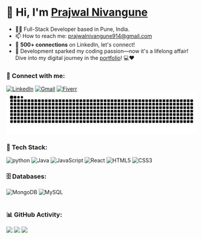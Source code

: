 <h1 align="left">👋 Hi, I'm <a href="https://www.linkedin.com/in/prajwal-nivangune/" target="_blank"> Prajwal Nivangune </a></h1>


- 👨‍💻 Full-Stack Developer based in Pune, India.
- 📫 How to reach me: [prajwalnivangune914@gmail.com](prajwalnivangune914@gmail.com)
- 🔗 **500+ connections** on LinkedIn, let's connect!
- 🚀 Development sparked my coding passion—now it's a lifelong affair! Dive into my digital journey in the [portfolio](https://prajwal2431.github.io/portfolio_prajwal/)! 💻❤️

<h3 align="left">📲 Connect with me:</h3>
<div align="left">
  <a href="https://www.linkedin.com/in/prajwal-nivangune/"><img alt="LinkedIn" src="https://img.shields.io/badge/linkedin-%230077B5.svg?style=for-the-badge&logo=linkedin&logoColor=white"/></a>
  <a href="mailto:prajwalnivangune914@gmail.com"><img alt="Gmail" src="https://img.shields.io/badge/Gmail-D14836?style=for-the-badge&logo=gmail&logoColor=white"/></a>
  <a href="https://www.fiverr.com/s/qDPj7lg" target="_blank"><img alt="Fiverr" src="https://img.shields.io/badge/Fiverr-%2300B22D.svg?style=for-the-badge&logo=fiverr&logoColor=white"/></a>
</div>

<img src="https://raw.githubusercontent.com/prajwal2431/prajwal2431/output/snake.svg" alt="Snake animation" />



<h3 align="left">🚀 Tech Stack:</h3>
<div align="left">
<img alt="python" src="https://img.shields.io/badge/python-%23777BB.svg?style=for-the-badge&logo=python&logoColor=white"/>
<img alt="Java" src="https://img.shields.io/badge/Java-38B2AC?style=for-the-badge&logo=java&logoColor=white"/>
<img alt="JavaScript" src="https://img.shields.io/badge/javascript-%23323330.svg?style=for-the-badge&logo=javascript&logoColor=%23F7DF1E"/>
<img alt="React" src="https://img.shields.io/badge/react-%2320232a.svg?style=for-the-badge&logo=react&logoColor=%2361DAFB"/>
<img alt="HTML5" src="https://img.shields.io/badge/html5-%23E34F26.svg?style=for-the-badge&logo=html5&logoColor=white"/>
<img alt="CSS3" src="https://img.shields.io/badge/css3-%231572B6.svg?style=for-the-badge&logo=css3&logoColor=white"/> 
</div>


<h3 align="left">🗄️ Databases:</h3>
<div align="left">
  <img alt="MongoDB" src ="https://img.shields.io/badge/MongoDB-4EA94B?style=for-the-badge&logo=mongodb&logoColor=white"/>
  <img alt="MySQL" src="https://img.shields.io/badge/mysql-%2300f.svg?style=for-the-badge&logo=mysql&logoColor=white"/>
</div><br/>

<h3 align="left">📊 GitHub Activity:</h3>
<img src ="https://github-readme-stats.vercel.app/api?username=prajwal2431&theme=radical&show_icons=true&hide_border=false&count_private=true">
<img src= "https://github-readme-streak-stats.herokuapp.com/?user=prajwal2431&theme=radical&hide_border=false">
<img src= "https://github-readme-stats.vercel.app/api/top-langs/?username=prajwal2431&theme=radical&show_icons=true&hide_border=false&layout=compact">
